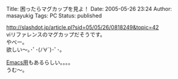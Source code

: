 Title: 困ったらマグカップを見よ！
Date: 2005-05-26 23:24
Author: masayukig
Tags: PC
Status: published

<http://slashdot.jp/article.pl?sid=05/05/26/0818249&topic=42>  
viリファレンスのマグカップだそうです。  
やべー。  
欲しい〜｡･ﾟ･(ﾉ∀\`)･ﾟ･｡

[Emacs用](http://www.cafepress.com/geekcheat/366806)もあるらしい。。。。  
うむ〜。
